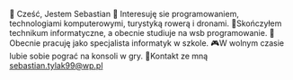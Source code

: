 👋 Cześć, Jestem Sebastian
👀 Interesuję sie programowaniem, technologiami komputerowymi, turystyką rowerą i dronami.
🎒Skończyłem technikum informatyczne, a obecnie studiuje na wsb programowanie.
💼 Obecnie pracuję jako specjalista informatyk w szkole.
🎮W wolnym czasie lubie sobie pograć na konsoli w gry.
📧Kontakt ze mną sebastian.tylak99@wp.pl
